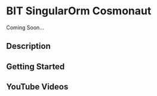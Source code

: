 # BIT SingularOrm Cosmonaut


Coming Soon...

## Description

## Getting Started

## YouTube Videos

